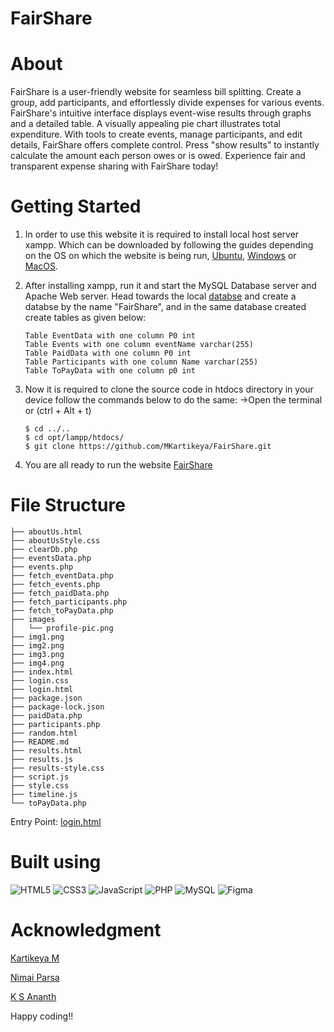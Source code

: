 # FairShare

# About

FairShare is a user-friendly website for seamless bill splitting. Create a group, add participants, and effortlessly divide expenses for various events. FairShare's intuitive interface displays event-wise results through graphs and a detailed table. A visually appealing pie chart illustrates total expenditure. With tools to create events, manage participants, and edit details, FairShare offers complete control. Press "show results" to instantly calculate the amount each person owes or is owed. Experience fair and transparent expense sharing with FairShare today!

# Getting Started

1. In order to use this website it is required to install local host server xampp. Which can be downloaded by following the guides depending on the OS on which the website is being run, [Ubuntu](https://vitux.com/ubuntu-xampp/), [Windows](https://www.geeksforgeeks.org/how-to-install-xampp-on-windows/) or [MacOS](https://medium.com/analytics-vidhya/download-and-install-xampp-on-mac-oshow-to-download-and-install-xampp-on-mac-os-97705974080d).

2. After installing xampp, run it and start the MySQL Database server and Apache Web server. Head towards the local [databse](http://localhost/phpmyadmin/) and create a databse by the name "FairShare", and in the same database created create tables as given below:

       Table EventData with one column P0 int
       Table Events with one column eventName varchar(255)
       Table PaidData with one column P0 int
       Table Participants with one column Name varchar(255)
       Table ToPayData with one column p0 int

3. Now it is required to clone the source code in htdocs directory in your device follow the commands below to do the same:
   ->Open the terminal or (ctrl + Alt + t)

       $ cd ../..
       $ cd opt/lampp/htdocs/
       $ git clone https://github.com/MKartikeya/FairShare.git
   
4. You are all ready to run the website [FairShare](http://localhost/FairShare/login.html)

# File Structure 

```
├── aboutUs.html
├── aboutUsStyle.css
├── clearDb.php
├── eventsData.php
├── events.php
├── fetch_eventData.php
├── fetch_events.php
├── fetch_paidData.php
├── fetch_participants.php
├── fetch_toPayData.php
├── images
│   └── profile-pic.png
├── img1.png
├── img2.png
├── img3.png
├── img4.png
├── index.html
├── login.css
├── login.html
├── package.json
├── package-lock.json
├── paidData.php
├── participants.php
├── random.html
├── README.md
├── results.html
├── results.js
├── results-style.css
├── script.js
├── style.css
├── timeline.js
└── toPayData.php
```
Entry Point: [login.html](http://localhost/FairShare/login.html)

# Built using

![HTML5](https://img.shields.io/badge/html5-%23E34F26.svg?style=for-the-badge&logo=html5&logoColor=white)
![CSS3](https://img.shields.io/badge/css3-%231572B6.svg?style=for-the-badge&logo=css3&logoColor=white)
![JavaScript](https://img.shields.io/badge/javascript-%23323330.svg?style=for-the-badge&logo=javascript&logoColor=%23F7DF1E)
![PHP](https://img.shields.io/badge/php-%23777BB4.svg?style=for-the-badge&logo=php&logoColor=white)
![MySQL](https://img.shields.io/badge/mysql-%2300f.svg?style=for-the-badge&logo=mysql&logoColor=white)
![Figma](https://img.shields.io/badge/figma-%23F24E1E.svg?style=for-the-badge&logo=figma&logoColor=white)
 
# Acknowledgment

[Kartikeya M](https://github.com/MKartikeya)

[Nimai Parsa](https://github.com/nimaiParsa)

[K S Ananth](https://github.com/ksananth4424)


Happy coding!! 
